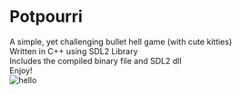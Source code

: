 # Potpourri
A simple, yet challenging bullet hell game (with cute kitties)  
Written in C++ using SDL2 Library  
Includes the compiled binary file and SDL2 dll  
Enjoy!  
![hello](https://user-images.githubusercontent.com/43695467/161595313-eb205b2f-b7d0-4b3e-aa99-002f896c5dbe.png)
